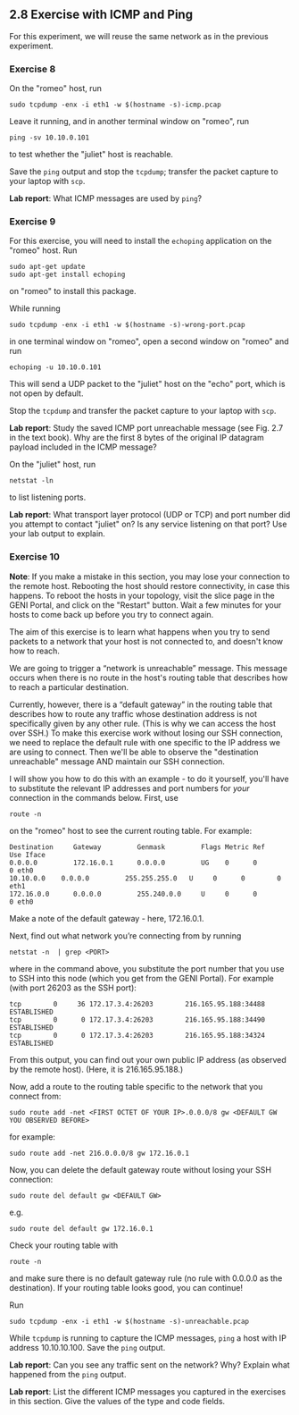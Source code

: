 ## 2.8 Exercise with ICMP and Ping

For this experiment, we will reuse the same network as in the previous experiment.

### Exercise 8

On the "romeo" host, run

```
sudo tcpdump -enx -i eth1 -w $(hostname -s)-icmp.pcap
```

Leave it running, and in another terminal window on "romeo", run

```
ping -sv 10.10.0.101
```

to test whether the "juliet" host is reachable.

Save the `ping` output and stop the `tcpdump`; transfer the packet capture to your laptop with `scp`.

**Lab report**: What ICMP messages are used by `ping`?

### Exercise 9

For this exercise, you will need to install the `echoping` application on the "romeo" host. Run

```
sudo apt-get update
sudo apt-get install echoping
```

on "romeo" to install this package.

While running

```
sudo tcpdump -enx -i eth1 -w $(hostname -s)-wrong-port.pcap
```

in one terminal window on "romeo", open a second window on "romeo" and run


```
echoping -u 10.10.0.101
```

This will send a UDP packet to the "juliet" host on the "echo" port, which is not open by default.

Stop the `tcpdump` and transfer the packet capture to your laptop with `scp`.

**Lab report**: Study the saved ICMP port unreachable message (see Fig. 2.7 in the text book). Why are the first 8 bytes of the original IP datagram payload included in the ICMP message?

On the "juliet" host, run


```
netstat -ln
```

to list listening ports.

**Lab report**: What transport layer protocol (UDP or TCP) and port number did you attempt to contact "juliet" on? Is any service listening on that port? Use your lab output to explain.

### Exercise 10

**Note**: If you make a mistake in this section, you may lose your connection to the remote host. Rebooting the host should restore connectivity, in case this happens. To reboot the hosts in your topology, visit the slice page in the GENI Portal, and click on the "Restart" button. Wait a few minutes for your hosts to come back up before you try to connect again.
 
The aim of this exercise is to learn what happens when you try to send packets to a network that your host is not connected to, and doesn't know how to reach.

We are going to trigger a “network is unreachable” message. This message occurs when there is no route in the host's routing table that describes how to reach a particular destination.

Currently, however, there is a “default gateway” in the routing table that describes how to route any traffic whose destination address is not specifically given by any other rule. (This is why we can access the host over SSH.) To make this exercise work without losing our SSH connection, we need to replace the default rule with one specific to the IP address we are using to connect. Then we'll be able to observe the "destination unreachable" message AND maintain our SSH connection.

I will show you how to do this with an example - to do it yourself, you'll have to substitute the relevant IP addresses and port numbers for _your_ connection in the commands below.
First, use

```
route -n

```

on the "romeo" host to see the current routing table. For example:

```
Destination     Gateway         Genmask         Flags Metric Ref    Use Iface
0.0.0.0         172.16.0.1      0.0.0.0         UG    0      0        0 eth0
10.10.0.0    0.0.0.0         255.255.255.0   U     0      0        0 eth1
172.16.0.0      0.0.0.0         255.240.0.0     U     0      0        0 eth0
```

Make a note of the default gateway - here, 172.16.0.1.

Next, find out what network you’re connecting from by running

```
netstat -n  | grep <PORT>
```

where in the command above, you substitute the port number that you use to SSH into this node (which you get from the GENI Portal). For example (with port 26203 as the SSH port):

```
tcp        0     36 172.17.3.4:26203        216.165.95.188:34488    ESTABLISHED
tcp        0      0 172.17.3.4:26203        216.165.95.188:34490    ESTABLISHED
tcp        0      0 172.17.3.4:26203        216.165.95.188:34324    ESTABLISHED
```

From this output, you can find out your own public IP address (as observed by the remote host). (Here, it is 216.165.95.188.)

Now, add a route to the routing table specific to the network that you connect from:

```
sudo route add -net <FIRST OCTET OF YOUR IP>.0.0.0/8 gw <DEFAULT GW YOU OBSERVED BEFORE>
```

for example:

```
sudo route add -net 216.0.0.0/8 gw 172.16.0.1
```

Now, you can delete the default gateway route without losing your SSH connection:

```
sudo route del default gw <DEFAULT GW>
```

e.g.

```
sudo route del default gw 172.16.0.1
```

Check your routing table with

```
route -n
```

and make sure there is no default gateway rule (no rule with 0.0.0.0 as the destination). If your routing table looks good, you can continue!

Run


```
sudo tcpdump -enx -i eth1 -w $(hostname -s)-unreachable.pcap
```

While `tcpdump` is running to capture the ICMP messages, `ping` a host with IP address 10.10.10.100. Save the `ping` output.

**Lab report**: Can you see any traffic sent on the network? Why? Explain what happened from the `ping` output.

**Lab report**: List the different ICMP messages you captured in the exercises in this section. Give the values of the type and code fields.

